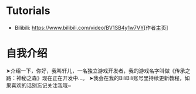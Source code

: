# Tutorials
- Bilibili: [<https://www.bilibili.com/video/BV1SB4y1w7VY>](https://space.bilibili.com/497323462/)[作者主页]
# 自我介绍
 ➤介绍一下，你好，我叫轩儿，一名独立游戏开发者，我的游戏名字叫做《传承之路：神秘之森》现在正在开发中...。
 ➤我会在我的BiliBili账号里持续更新教程，如果喜欢的话别忘记关注我哦~
